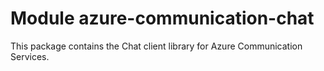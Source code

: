 # Module azure-communication-chat

This package contains the Chat client library for Azure Communication Services.
